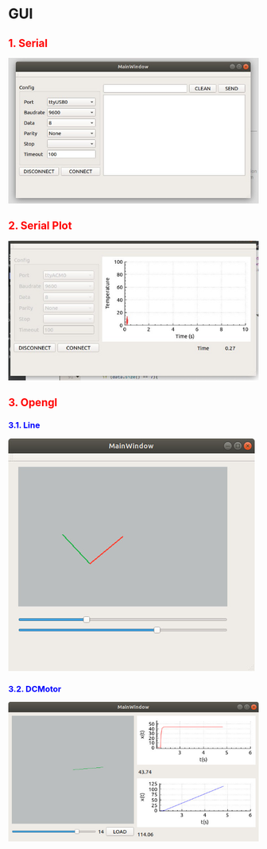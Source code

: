 # GUI

## <span style="color:red">1. Serial</span>

![image info](./Image/Serial.jpg)

## <span style="color:red">2. Serial Plot</span>

![image info](./Image/serial_plot.jpg)

## <span style="color:red">3. Opengl</span>

### <span style="color:blue">3.1. Line</span>

![image info](./Image/OpenGL_Line.jpg)

### <span style="color:blue">3.2. DCMotor</span>

![image info](./Image/dc_motor.jpg)

